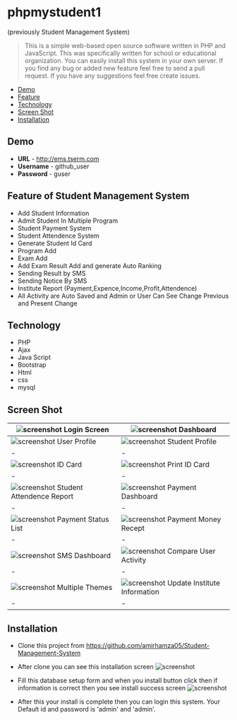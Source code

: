 # phpmystudent1
(previously Student Management System)

> This is a simple web-based open source software written in PHP and JavaScript. This was specifically written for school or educational organization. You can easily install this system in your own server.
> If you find any bug or added new feature feel free to send a pull request.
> If you have any suggestions feel free create issues.

- [Demo](#demo)
- [Feature](#feature-of-student-management-system)
- [Technology](#technology)
- [Screen Shot](#screen-shot)
- [Installation](#installation)

Demo
-----------------------------
- **URL** - http://ems.tserm.com
- **Username** -  github_user
- **Password** - guser

Feature of Student Management System
-----------------------------
- Add Student Information
- Admit Student In Multiple Program
- Student Payment System
- Student Attendence System
- Generate Student Id Card
- Program Add
- Exam Add
- Add Exam Result Add and generate Auto Ranking
- Sending Result by SMS
- Sending Notice By SMS
- Institute Report (Payment,Expence,Income,Profit,Attendence)
- All Activity are Auto Saved and Admin or User Can See Change Previous and Present Change

Technology
-----------------------
- PHP
- Ajax
- Java Script
- Bootstrap
- Html
- css
- mysql

Screen Shot
-----------------------
![screenshot](https://raw.githubusercontent.com/amirhamza05/Student-Management-System/master/screen_shot/login_screen.png) Login Screen | ![screenshot](https://raw.githubusercontent.com/amirhamza05/Student-Management-System/master/screen_shot/dashboard.PNG) Dashboard |
|-|-|
![screenshot](https://raw.githubusercontent.com/amirhamza05/Student-Management-System/master/screen_shot/user_profile.PNG) User Profile | ![screenshot](https://raw.githubusercontent.com/amirhamza05/Student-Management-System/master/screen_shot/student_profile.PNG) Student Profile |
|-|-|
![screenshot](https://raw.githubusercontent.com/amirhamza05/Student-Management-System/master/screen_shot/id_card.PNG) ID Card | ![screenshot](https://raw.githubusercontent.com/amirhamza05/Student-Management-System/master/screen_shot/print_id_card.PNG) Print ID Card | 
|-|-|
![screenshot](https://raw.githubusercontent.com/amirhamza05/Student-Management-System/master/screen_shot/monthly_attendence_report.PNG) Student Attendence Report | ![screenshot](https://raw.githubusercontent.com/amirhamza05/Student-Management-System/master/screen_shot/payment_dashboard.PNG) Payment Dashboard |
|-|-|
![screenshot](https://raw.githubusercontent.com/amirhamza05/Student-Management-System/master/screen_shot/payment_status_list.PNG) Payment Status List | ![screenshot](https://raw.githubusercontent.com/amirhamza05/Student-Management-System/master/screen_shot/payment_money_recept.PNG) Payment Money Recept |
|-|-|
![screenshot](https://raw.githubusercontent.com/amirhamza05/Student-Management-System/master/screen_shot/sms_dashboard.PNG) SMS Dashboard | ![screenshot](https://raw.githubusercontent.com/amirhamza05/Student-Management-System/master/screen_shot/compare_user_activity_data.PNG) Compare User Activity |
|-|-|
![screenshot](https://raw.githubusercontent.com/amirhamza05/Student-Management-System/master/screen_shot/theme_change.PNG) Multiple Themes | ![screenshot](https://raw.githubusercontent.com/amirhamza05/Student-Management-System/master/screen_shot/update_setting.png) Update Institute Information |
|-|-|

Installation
-----------------------
- Clone this project from https://github.com/amirhamza05/Student-Management-System
- After clone you can see this installation screen
![screenshot](https://raw.githubusercontent.com/amirhamza05/Student-Management-System/master/screen_shot/install_screen.png)
- Fill this database setup form and when you install button click then if information is correct then you see install success screen
![screenshot](https://raw.githubusercontent.com/amirhamza05/Student-Management-System/master/screen_shot/install_success.png)

- After this your install is complete then you can login this system. Your Default id and password is 'admin' and 'admin'.
